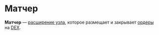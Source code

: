 # Матчер

**Матчер** — [расширение узла](/waves-node/extensions/matcher.md), которое размещает и закрывает [ордеры](/blockchain/order.md) на [DEX](/waves-dex/about-waves-dex).
